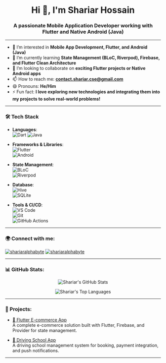 <h1 align="center">Hi 👋, I'm Shariar Hossain</h1>
<h3 align="center">A passionate Mobile Application Developer working with Flutter and Native Android (Java)</h3>

---

- 👀 I’m interested in **Mobile App Development, Flutter, and Android (Java)**  
- 🌱 I’m currently learning **State Management (BLoC, Riverpod), Firebase, and Flutter Clean Architecture**  
- 💞️ I’m looking to collaborate on **exciting Flutter projects or Native Android apps**  
- 📫 How to reach me: **[contact.shariar.cse@gmail.com](mailto:contact.shariar.cse@gmail.com)**  
- 😄 Pronouns: **He/Him**  
- ⚡ Fun fact: **I love exploring new technologies and integrating them into my projects to solve real-world problems!**  

---

### 🛠 Tech Stack

- **Languages**:  
  ![Dart](https://img.shields.io/badge/Dart-0175C2?style=for-the-badge&logo=dart&logoColor=white) 
  ![Java](https://img.shields.io/badge/Java-007396?style=for-the-badge&logo=java&logoColor=white)

- **Frameworks & Libraries**:  
  ![Flutter](https://img.shields.io/badge/Flutter-02569B?style=for-the-badge&logo=flutter&logoColor=white)  
  ![Android](https://img.shields.io/badge/Android-3DDC84?style=for-the-badge&logo=android&logoColor=white)

- **State Management**:  
  ![BLoC](https://img.shields.io/badge/BLoC-1169AA?style=for-the-badge&logo=dart&logoColor=white)  
  ![Riverpod](https://img.shields.io/badge/Riverpod-1169AA?style=for-the-badge&logo=dart&logoColor=white)

- **Database**:  
  ![Hive](https://img.shields.io/badge/Hive-FFC107?style=for-the-badge&logo=hive&logoColor=black)  
  ![SQLite](https://img.shields.io/badge/SQLite-07405E?style=for-the-badge&logo=sqlite&logoColor=white)

- **Tools & CI/CD**:  
  ![VS Code](https://img.shields.io/badge/VS%20Code-0078D4?style=for-the-badge&logo=visual-studio-code&logoColor=white)  
  ![Git](https://img.shields.io/badge/Git-F05032?style=for-the-badge&logo=git&logoColor=white)  
  ![GitHub Actions](https://img.shields.io/badge/GitHub_Actions-2088FF?style=for-the-badge&logo=github-actions&logoColor=white)

---

### 🌍 Connect with me:

<p align="left">
<a href="https://linkedin.com/in/shariar99" target="blank"><img align="center" src="https://img.shields.io/badge/LinkedIn-0A66C2?style=for-the-badge&logo=linkedin&logoColor=white" alt="shariaralphabyte" /></a>
<a href="https://www.youtube.com/@CodeProBro" target="blank"><img align="center" src="https://img.shields.io/badge/YouTube-FF0000?style=for-the-badge&logo=youtube&logoColor=white" alt="shariaralphabyte" /></a>
</p>

---

### 📊 GitHub Stats:

<p align="center">
  <img src="https://github-readme-stats.vercel.app/api?username=shariaralphabyte&show_icons=true&theme=radical" alt="Shariar's GitHub Stats" />
</p>

<p align="center">
  <img src="https://github-readme-stats.vercel.app/api/top-langs/?username=shariaralphabyte&layout=compact&theme=radical" alt="Shariar's Top Languages" />
</p>

---

### 🚀 Projects:

- [📱 Flutter E-commerce App](https://github.com/shariaralphabyte/flutter-ecommerce-app)  
  A complete e-commerce solution built with Flutter, Firebase, and Provider for state management.

- [🎯 Driving School App](https://github.com/shariaralphabyte/driving-school-app)  
  A driving school management system for booking, payment integration, and push notifications.

---

<!---
shariaralphabyte/shariaralphabyte is a ✨ special ✨ repository because its `README.md` (this file) appears on your GitHub profile.
You can click the Preview link to take a look at your changes.
--->

